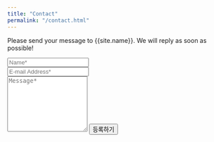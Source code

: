 ```yaml
---
title: "Contact"
permalink: "/contact.html"
---
```

<form action="https://formspree.io/{{site.email}}" method="POST">
    <p class="mb-4">Please send your message to {{site.name}}. We will reply as soon as possible!</p>
    <div class="form-group row">
        <div class="col-md-6">
            <input class="form-control" type="text" name="name" placeholder="Name*" required>
        </div>
        <div class="col-md-6">
            <input class="form-control" type="email" name="_replyto" placeholder="E-mail Address*" required>
        </div>
    </div>
    <textarea rows="8" class="form-control mb-3" name="message" placeholder="Message*" required></textarea>
    <!-- <input class="btn btn-success" type="submit" value="등록하기"> -->
    <input class="btn btn-success" type="button" value="등록하기" onclick="(function(){alert('Mail has got sent'); location.href = '/';})()">
</form>